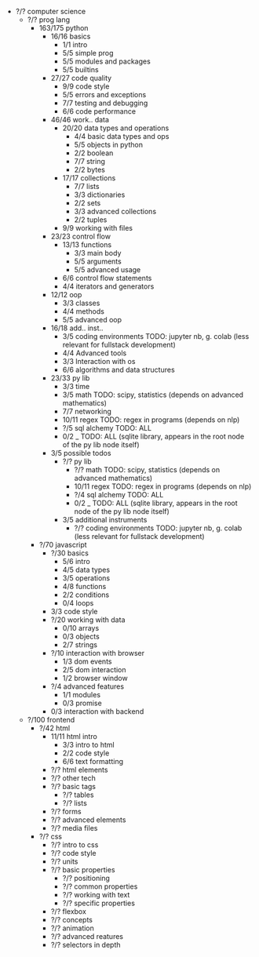 * ?/? computer science
  * ?/? prog lang
    * 163/175 python
      * 16/16 basics
        * 1/1 intro
        * 5/5 simple prog
        * 5/5 modules and packages
        * 5/5 builtins
      * 27/27 code quality
        * 9/9 code style
        * 5/5 errors and exceptions
        * 7/7 testing and debugging
        * 6/6 code performance
      * 46/46 work.. data
        * 20/20 data types and operations
          * 4/4 basic data types and ops
          * 5/5 objects in python
          * 2/2 boolean
          * 7/7 string
          * 2/2 bytes
        * 17/17 collections
          * 7/7 lists
          * 3/3 dictionaries
          * 2/2 sets
          * 3/3 advanced collections
          * 2/2 tuples
        * 9/9 working with files
      * 23/23 control flow
        * 13/13 functions
          * 3/3 main body
          * 5/5 arguments
          * 5/5 advanced usage
        * 6/6 control flow statements
        * 4/4 iterators and generators
      * 12/12 oop
        * 3/3 classes
        * 4/4 methods
        * 5/5 advanced oop
      * 16/18 add.. inst..
        * 3/5 coding environments   TODO: jupyter nb, g. colab (less relevant for fullstack development)
        * 4/4 Advanced tools
        * 3/3 Interaction with os
        * 6/6 algorithms and data structures
      * 23/33 py lib
        * 3/3 time
        * 3/5 math   TODO: scipy, statistics (depends on advanced mathematics)
        * 7/7 networking
        * 10/11 regex   TODO: regex in programs (depends on nlp)
        * ?/5 sql alchemy   TODO: ALL
        * 0/2 _   TODO: ALL (sqlite library, appears in the root node of the py lib node itself)
      * 3/5 possible todos
        * ?/? py lib
          * ?/? math   TODO: scipy, statistics (depends on advanced mathematics)
          * 10/11 regex   TODO: regex in programs (depends on nlp)
          * ?/4 sql alchemy   TODO: ALL
          * 0/2 _   TODO: ALL (sqlite library, appears in the root node of the py lib node itself)
        * 3/5 additional instruments
          * ?/? coding environments   TODO: jupyter nb, g. colab (less relevant for fullstack development)
    * ?/70 javascript
      * ?/30 basics
        * 5/6 intro
        * 4/5 data types
        * 3/5 operations
        * 4/8 functions
        * 2/2 conditions
        * 0/4 loops
      * 3/3 code style
      * ?/20 working with data
        * 0/10 arrays
        * 0/3 objects
        * 2/7 strings
      * ?/10 interaction with browser
        * 1/3 dom events
        * 2/5 dom interaction
        * 1/2 browser window
      * ?/4 advanced features
        * 1/1 modules
        * 0/3 promise
      * 0/3 interaction with backend
  * ?/100 frontend 
    * ?/42 html
      * 11/11 html intro
        * 3/3 intro to html
        * 2/2 code style
        * 6/6 text formatting
      * ?/? html elements
      * ?/? other tech
      * ?/? basic tags
        * ?/? tables
        * ?/? lists
      * ?/? forms
      * ?/? advanced elements
      * ?/? media files
    * ?/? css
      * ?/? intro to css
      * ?/? code style
      * ?/? units
      * ?/? basic properties
        * ?/? positioning
        * ?/? common properties
        * ?/? working with text
        * ?/? specific properties
      * ?/? flexbox
      * ?/? concepts
      * ?/? animation
      * ?/? advanced reatures
      * ?/? selectors in depth

